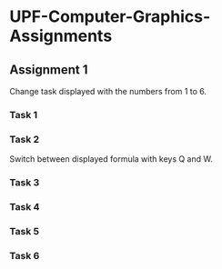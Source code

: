 # UPF-Computer-Graphics-Assignments

## Assignment 1

Change task displayed with the numbers from 1 to 6.<br>

### Task 1

### Task 2

Switch between displayed formula with keys Q and W.<br>

### Task 3

### Task 4

### Task 5

### Task 6
